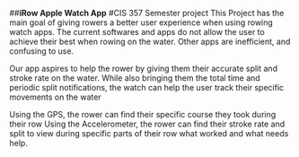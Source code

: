 ##**iRow Apple Watch App**
#CIS 357 Semester project
This Project has the main goal of giving rowers a better user experience when using rowing watch apps. 
The current softwares and apps do not allow the user to achieve their best when rowing on the water. 
Other apps are inefficient, and confusing to use. 

Our app aspires to help the rower by giving them their accurate split and stroke rate on the water. 
While also bringing them the total time and periodic split notifications, the watch can help the user track their specific movements on the water

Using the GPS, the rower can find their specific course they took during their row
Using the Accelerometer, the rower can find their stroke rate and split to view during specific parts of their row what worked and what needs help. 
